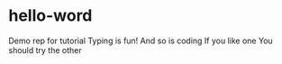 # hello-word
Demo rep for tutorial
Typing is fun!
And so is coding
If you like one
You should try the other
